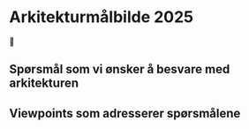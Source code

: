 # Arkitekturmålbilde 2025

:construction:

## Spørsmål som vi ønsker å besvare med arkitekturen

## Viewpoints som adresserer spørsmålene
